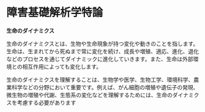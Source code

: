 # 障害基礎解析学特論


__**生命のダイナミクス**__

生命のダイナミクスとは、生物や生命現象が持つ変化や動きのことを指します。生命は、生まれてから死ぬまで常に変化を続け、成長や増殖、適応、進化、退化などのプロセスを通じてダイナミックに進化していきます。また、生命は外部環境との相互作用によっても変化します。

生命のダイナミクスを理解することは、生物学や医学、生物工学、環境科学、農業科学などの分野において重要です。例えば、がん細胞の増殖や遺伝子の発現、微生物の増殖や代謝、生態系の変化などを理解するためには、生命のダイナミクスを考慮する必要があります
